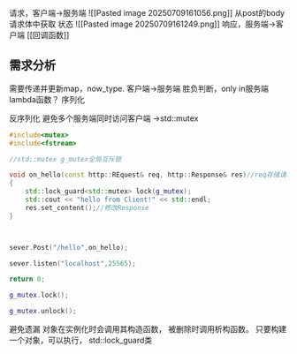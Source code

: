 请求，客户端->服务端
![[Pasted image 20250709161056.png]]
从post的body请求体中获取
状态
![[Pasted image 20250709161249.png]]
响应，服务端->客户端
[[回调函数]]
## 需求分析
需要传递并更新map，now_type.
客户端->服务端
胜负判断，only in服务端
lambda函数？
序列化

反序列化
避免多个服务端同时访问客户端
->std::mutex

```c++
#include<mutex>
#include<fstream>

//std::mutex g_mutex全局互斥锁

void on_hello(const http::REquest& req, http::Response& res)//req存储请求数据，res存储响应数据
{
	std::lock_guard<std::mutex> lock(g_mutex);
	std::cout << "hello from Client!" << std::endl;
	res.set_content();//修改Response
}



sever.Post("/hello",on_hello);

sever.listen("localhost",25565);

return 0;

```


```c++
g_mutex.lock();

g_mutex.unlock();
```
避免遗漏
对象在实例化时会调用其构造函数，
被删除时调用析构函数。
只要构建一个对象，可以执行，
std::lock_guard类